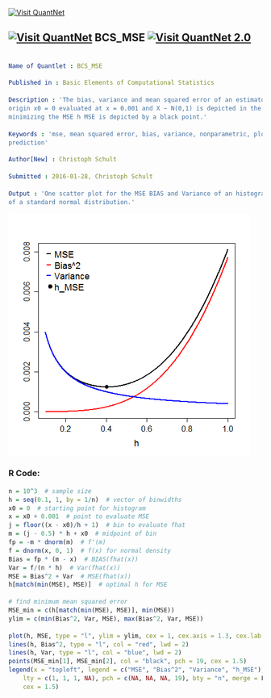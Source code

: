 
[<img src="https://github.com/QuantLet/Styleguide-and-FAQ/blob/master/pictures/banner.png" width="888" alt="Visit QuantNet">](http://quantlet.de/)

## [<img src="https://github.com/QuantLet/Styleguide-and-FAQ/blob/master/pictures/qloqo.png" alt="Visit QuantNet">](http://quantlet.de/) **BCS_MSE** [<img src="https://github.com/QuantLet/Styleguide-and-FAQ/blob/master/pictures/QN2.png" width="60" alt="Visit QuantNet 2.0">](http://quantlet.de/)

```yaml

Name of Quantlet : BCS_MSE

Published in : Basic Elements of Computational Statistics

Description : 'The bias, variance and mean squared error of an estimator for a histogram with
origin x0 = 0 evaluated at x = 0.001 and X ~ N(0,1) is depicted in the plot. The binwidth
minimizing the MSE h MSE is depicted by a black point.'

Keywords : 'mse, mean squared error, bias, variance, nonparametric, plot, prediction accuracy,
prediction'

Author[New] : Christoph Schult

Submitted : 2016-01-28, Christoph Schult

Output : 'One scatter plot for the MSE BIAS and Variance of an histogramm estimator for the denisty
of a standard normal distribution.'

```

![Picture1](BCS_MSE.png)


### R Code:
```r
n = 10^3  # sample size
h = seq(0.1, 1, by = 1/n)  # vector of binwidths
x0 = 0  # starting point for histogram
x = x0 + 0.001  # point to evaluate MSE
j = floor((x - x0)/h + 1)  # bin to evaluate fhat
m = (j - 0.5) * h + x0  # midpoint of bin
fp = -m * dnorm(m)  # f'(m)
f = dnorm(x, 0, 1)  # f(x) for normal density
Bias = fp * (m - x)  # BIAS(fhat(x))
Var = f/(n * h)  # Var(fhat(x))
MSE = Bias^2 + Var  # MSE(fhat(x))
h[match(min(MSE), MSE)]  # optimal h for MSE

# find minimum mean squared error
MSE_min = c(h[match(min(MSE), MSE)], min(MSE))
ylim = c(min(Bias^2, Var, MSE), max(Bias^2, Var, MSE))

plot(h, MSE, type = "l", ylim = ylim, cex = 1, cex.axis = 1.3, cex.lab = 1.5, lwd = 2, ylab = "", xlab = "h")
lines(h, Bias^2, type = "l", col = "red", lwd = 2)
lines(h, Var, type = "l", col = "blue", lwd = 2)
points(MSE_min[1], MSE_min[2], col = "black", pch = 19, cex = 1.5)
legend(x = "topleft", legend = c("MSE", "Bias^2", "Variance", "h_MSE"), col = c("black", "red", "blue", "black"), lwd = 2, 
    lty = c(1, 1, 1, NA), pch = c(NA, NA, NA, 19), bty = "n", merge = F, y.intersp = 1, x.intersp = 0.5, seg.len = 0.5, 
    cex = 1.5)
```
